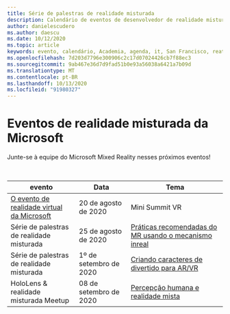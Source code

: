 ```yaml
---
title: Série de palestras de realidade misturada
description: Calendário de eventos de desenvolvedor de realidade misturada no reator em São Francisco.
author: danielescudero
ms.author: daescu
ms.date: 10/12/2020
ms.topic: article
keywords: evento, calendário, Academia, agenda, it, San Francisco, reator
ms.openlocfilehash: 7d203d7796e300906c2c17d07024426cb7f88ec3
ms.sourcegitcommit: 9ab467e36d7d9fad51b0e93a56038a6421a7b09d
ms.translationtype: MT
ms.contentlocale: pt-BR
ms.lasthandoff: 10/13/2020
ms.locfileid: "91980327"
---
```

# <a name="microsoft-mixed-reality-events"></a>Eventos de realidade misturada da Microsoft

Junte-se à equipe do Microsoft Mixed Reality nesses próximos eventos!

<br>

|evento|Data|Tema|
|-------------|-------------|-----|
| [O evento de realidade virtual da Microsoft](https://www.meetup.com/hololens-mr/events/272364822/)|20 de agosto de 2020|Mini Summit VR|
| Série de palestras de realidade misturada|25 de agosto de 2020|[Práticas recomendadas do MR usando o mecanismo inreal](https://channel9.msdn.com/Shows/Docs-Mixed-Reality/Tips-and-Best-Practices-for-using-UE4-in-MR)|
| Série de palestras de realidade misturada|1º de setembro de 2020|[Criando caracteres de divertido para AR/VR](https://channel9.msdn.com/Shows/Docs-Mixed-Reality/Creating-Entertaining-Characters-for-Mixed-Reality)|
| HoloLens & realidade misturada Meetup|08 de setembro de 2020|[Percepção humana e realidade mista](https://channel9.msdn.com/Shows/Docs-Mixed-Reality/Human-Perception-and-Mixed-Reality)|


